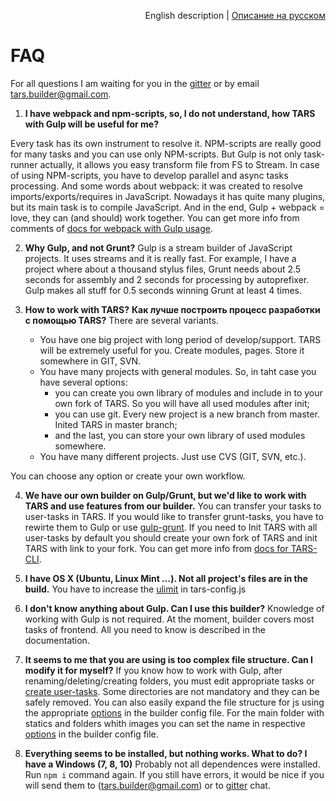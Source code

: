 <p align="right">
English description | <a href="../ru/faq.md">Описание на русском</a>
</p>

# FAQ

For all questions I am waiting for you in the [gitter](https://gitter.im/tars/tars?utm_source=badge&utm_medium=badge&utm_campaign=pr-badge) or by email [tars.builder@gmail.com](mailto:tars.builder@gmail.com).

1. **I have webpack and npm-scripts, so, I do not understand, how TARS with Gulp will be useful for me?**

Every task has its own instrument to resolve it. NPM-scripts are really good for many tasks and you can use only NPM-scripts. But Gulp is not only task-runner actually, it allows you easy transform file from FS to Stream. In case of using NPM-scripts, you have to develop parallel and async tasks processing.
And some words about webpack: it was created to resolve imports/exports/requires in JavaScript. Nowadays it has quite many plugins, but its main task is to compile JavaScript.
And in the end, Gulp + webpack = love, they can (and should) work together.
You can get more info from comments of [docs for webpack with Gulp usage](http://webpack.github.io/docs/usage-with-gulp.html).

2. **Why Gulp, and not Grunt?**
Gulp is a stream builder of JavaScript projects. It uses streams and it is really fast. For example, I have a project where about a thousand stylus files, Grunt needs about 2.5 seconds for assembly and 2 seconds for processing by autoprefixer. Gulp makes all stuff for 0.5 seconds winning Grunt at least 4 times.

3. **How to work with TARS?**
**Как лучше построить процесс разработки с помощью TARS?**
There are several variants.
    * You have one big project with long period of develop/support. TARS will be extremely useful for you. Create modules, pages. Store it somewhere in GIT, SVN.
    * You have many projects with general modules. So, in taht case you have several options:
        - you can create you own library of modules and include in to your own fork of TARS. So you will have all used modules after init;
        - you can use git. Every new project is a new branch from master. Inited TARS in master branch;
        - and the last, you can store your own library of used modules somewhere.
    * You have many different projects. Just use CVS (GIT, SVN, etc.).

You can choose any option or create your own workflow.

4. **We have our own builder on Gulp/Grunt, but we'd like to work with TARS and use features from our builder.**
You can transfer your tasks to user-tasks in TARS. If you would like to transfer grunt-tasks, you have to rewirte them to Gulp or use [gulp-grunt](https://www.npmjs.com/package/gulp-grunt). 
If you need to Init TARS with all user-tasks by default you should create your own fork of TARS and init TARS with link to your fork. You can get more info from [docs for TARS-CLI](https://github.com/tars/tars-cli/blob/master/docs/en/commands.md#tars-init).

5. **I have OS X (Ubuntu, Linux Mint …). Not all project's files are in the build.**
You have to increase the [ulimit](options.md#ulimit) in tars-config.js

6. **I don't know anything about Gulp. Can I use this builder?**
Knowledge of working with Gulp is not required. At the moment, builder covers most tasks of frontend. All you need to know is described in the documentation.

7. **It seems to me that you are using is too complex file structure. Can I modify it for myself?**
If you know how to work with Gulp, after renaming/deleting/creating folders, you must edit appropriate tasks or [create user-tasks](tasks.md). Some directories are not mandatory and they can be safely removed.
You can also easily expand the file structure for js using the appropriate [options](options.md#jspathstoconcatbeforemodulesjs-%D0%B8-jspathstoconcataftermodulesjs) in the builder config file.
For the main folder with statics and folders whith images you can set the name in respective [options](options.md#fs) in the builder config file.

8. **Everything seems to be installed, but nothing works. What to do? I have a Windows (7, 8, 10)**
Probably not all dependences were installed. Run `npm i` command again. 
If you still have errors, it would be nice if you will send them to ([tars.builder@gmail.com](mailto:tars.builder@gmail.com)) or to [gitter](https://gitter.im/tars/tars?utm_source=badge&utm_medium=badge&utm_campaign=pr-badge) chat.
